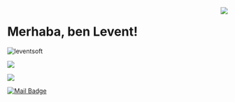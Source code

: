 <img align='right' src="https://github-readme-stats.vercel.app/api?username=leventsoft&show_icons=true">

# Merhaba, ben Levent! 
<p align="left"> <img src="https://komarev.com/ghpvc/?username=leventsoft" alt="leventsoft" /> </p>

[![](https://img.shields.io/github/followers/leventsoft?style=social)](https://www.github.com/leventsoft)



[![](https://img.shields.io/badge/linkedin-%230077B5.svg?&style=for-the-badge&logo=linkedin&logoColor=white)](https://www.linkedin.com/in/levent-sarioglu/)
<!-- [![](https://img.shields.io/badge/medium-%2312100E.svg?&style=for-the-badge&logo=medium&logoColor=white)](https://medium.com/) -->

[![Mail Badge](https://img.shields.io/badge/levent@sarioglu.istanbul-c14438?style=for-the-badge&logo=Gmail&logoColor=white&link=mailto:levent@sarioglu.istanbul)](mailto:levent@sarioglu.istanbul)


